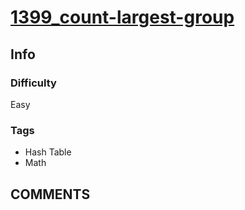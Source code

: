 # [1399_count-largest-group](https://leetcode.com/problems/count-largest-group)

## Info

### Difficulty

Easy

### Tags

- Hash Table
- Math

## __COMMENTS__

> 
